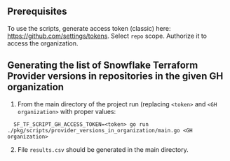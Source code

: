 ## Prerequisites
To use the scripts, generate access token (classic) here: https://github.com/settings/tokens. Select `repo` scope. Authorize it to access the organization.

## Generating the list of Snowflake Terraform Provider versions in repositories in the given GH organization
1. From the main directory of the project run (replacing `<token>` and `<GH organization>` with proper values:
```shell
  SF_TF_SCRIPT_GH_ACCESS_TOKEN=<token> go run ./pkg/scripts/provider_versions_in_organization/main.go <GH organization>
```
2. File `results.csv` should be generated in the main directory.
